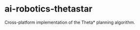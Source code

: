 ai-robotics-thetastar
=====================

Cross-platform implementation of the Theta* planning algorithm.
